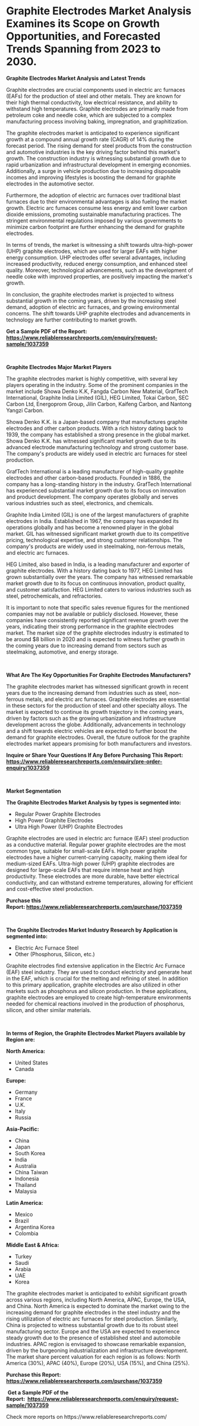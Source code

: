 <p><h1>Graphite Electrodes Market Analysis Examines its Scope on Growth Opportunities, and Forecasted Trends Spanning from 2023 to 2030.</h1></p><p><strong>Graphite Electrodes Market Analysis and Latest Trends</strong></p>
<p><p>Graphite electrodes are crucial components used in electric arc furnaces (EAFs) for the production of steel and other metals. They are known for their high thermal conductivity, low electrical resistance, and ability to withstand high temperatures. Graphite electrodes are primarily made from petroleum coke and needle coke, which are subjected to a complex manufacturing process involving baking, impregnation, and graphitization.</p><p>The graphite electrodes market is anticipated to experience significant growth at a compound annual growth rate (CAGR) of 14% during the forecast period. The rising demand for steel products from the construction and automotive industries is the key driving factor behind this market's growth. The construction industry is witnessing substantial growth due to rapid urbanization and infrastructural development in emerging economies. Additionally, a surge in vehicle production due to increasing disposable incomes and improving lifestyles is boosting the demand for graphite electrodes in the automotive sector.</p><p>Furthermore, the adoption of electric arc furnaces over traditional blast furnaces due to their environmental advantages is also fueling the market growth. Electric arc furnaces consume less energy and emit lower carbon dioxide emissions, promoting sustainable manufacturing practices. The stringent environmental regulations imposed by various governments to minimize carbon footprint are further enhancing the demand for graphite electrodes.</p><p>In terms of trends, the market is witnessing a shift towards ultra-high-power (UHP) graphite electrodes, which are used for larger EAFs with higher energy consumption. UHP electrodes offer several advantages, including increased productivity, reduced energy consumption, and enhanced steel quality. Moreover, technological advancements, such as the development of needle coke with improved properties, are positively impacting the market's growth.</p><p>In conclusion, the graphite electrodes market is projected to witness substantial growth in the coming years, driven by the increasing steel demand, adoption of electric arc furnaces, and growing environmental concerns. The shift towards UHP graphite electrodes and advancements in technology are further contributing to market growth.</p></p>
<p><strong>Get a Sample PDF of the Report:&nbsp; <a href="https://www.reliableresearchreports.com/enquiry/request-sample/1037359">https://www.reliableresearchreports.com/enquiry/request-sample/1037359</a></strong></p>
<p>&nbsp;</p>
<p><strong>Graphite Electrodes Major Market Players</strong></p>
<p><p>The graphite electrodes market is highly competitive, with several key players operating in the industry. Some of the prominent companies in the market include Showa Denko K.K, Fangda Carbon New Material, GrafTech International, Graphite India Limited (GIL), HEG Limited, Tokai Carbon, SEC Carbon Ltd, Energoprom Group, Jilin Carbon, Kaifeng Carbon, and Nantong Yangzi Carbon.</p><p>Showa Denko K.K. is a Japan-based company that manufactures graphite electrodes and other carbon products. With a rich history dating back to 1939, the company has established a strong presence in the global market. Showa Denko K.K. has witnessed significant market growth due to its advanced electrode manufacturing technology and strong customer base. The company's products are widely used in electric arc furnaces for steel production.</p><p>GrafTech International is a leading manufacturer of high-quality graphite electrodes and other carbon-based products. Founded in 1886, the company has a long-standing history in the industry. GrafTech International has experienced substantial market growth due to its focus on innovation and product development. The company operates globally and serves various industries such as steel, electronics, and chemicals.</p><p>Graphite India Limited (GIL) is one of the largest manufacturers of graphite electrodes in India. Established in 1967, the company has expanded its operations globally and has become a renowned player in the global market. GIL has witnessed significant market growth due to its competitive pricing, technological expertise, and strong customer relationships. The company's products are widely used in steelmaking, non-ferrous metals, and electric arc furnaces.</p><p>HEG Limited, also based in India, is a leading manufacturer and exporter of graphite electrodes. With a history dating back to 1977, HEG Limited has grown substantially over the years. The company has witnessed remarkable market growth due to its focus on continuous innovation, product quality, and customer satisfaction. HEG Limited caters to various industries such as steel, petrochemicals, and refractories.</p><p>It is important to note that specific sales revenue figures for the mentioned companies may not be available or publicly disclosed. However, these companies have consistently reported significant revenue growth over the years, indicating their strong performance in the graphite electrodes market. The market size of the graphite electrodes industry is estimated to be around $8 billion in 2020 and is expected to witness further growth in the coming years due to increasing demand from sectors such as steelmaking, automotive, and energy storage.</p></p>
<p>&nbsp;</p>
<p><strong>What Are The Key Opportunities For Graphite Electrodes Manufacturers?</strong></p>
<p><p>The graphite electrodes market has witnessed significant growth in recent years due to the increasing demand from industries such as steel, non-ferrous metals, and electric arc furnaces. Graphite electrodes are essential in these sectors for the production of steel and other specialty alloys. The market is expected to continue its growth trajectory in the coming years, driven by factors such as the growing urbanization and infrastructure development across the globe. Additionally, advancements in technology and a shift towards electric vehicles are expected to further boost the demand for graphite electrodes. Overall, the future outlook for the graphite electrodes market appears promising for both manufacturers and investors.</p></p>
<p><strong>Inquire or Share Your Questions If Any Before Purchasing This Report: <a href="https://www.reliableresearchreports.com/enquiry/pre-order-enquiry/1037359">https://www.reliableresearchreports.com/enquiry/pre-order-enquiry/1037359</a></strong></p>
<p>&nbsp;</p>
<p><strong>Market Segmentation</strong></p>
<p><strong>The Graphite Electrodes Market Analysis by types is segmented into:</strong></p>
<p><ul><li>Regular Power Graphite Electrodes</li><li>High Power Graphite Electrodes</li><li>Ultra High Power (UHP) Graphite Electrodes</li></ul></p>
<p><p>Graphite electrodes are used in electric arc furnace (EAF) steel production as a conductive material. Regular power graphite electrodes are the most common type, suitable for small-scale EAFs. High power graphite electrodes have a higher current-carrying capacity, making them ideal for medium-sized EAFs. Ultra-high power (UHP) graphite electrodes are designed for large-scale EAFs that require intense heat and high productivity. These electrodes are more durable, have better electrical conductivity, and can withstand extreme temperatures, allowing for efficient and cost-effective steel production.</p></p>
<p><strong>Purchase this Report:&nbsp;<a href="https://www.reliableresearchreports.com/purchase/1037359">https://www.reliableresearchreports.com/purchase/1037359</a></strong></p>
<p>&nbsp;</p>
<p><strong>The Graphite Electrodes Market Industry Research by Application is segmented into:</strong></p>
<p><ul><li>Electric Arc Furnace Steel</li><li>Other (Phosphorus, Silicon, etc.)</li></ul></p>
<p><p>Graphite electrodes find extensive application in the Electric Arc Furnace (EAF) steel industry. They are used to conduct electricity and generate heat in the EAF, which is crucial for the melting and refining of steel. In addition to this primary application, graphite electrodes are also utilized in other markets such as phosphorus and silicon production. In these applications, graphite electrodes are employed to create high-temperature environments needed for chemical reactions involved in the production of phosphorus, silicon, and other similar materials.</p></p>
<p>&nbsp;</p>
<p><strong>In terms of Region, the Graphite Electrodes Market Players available by Region are:</strong></p>
<p>
    <p> <strong> North America: </strong>
        <ul>
            <li>United States</li>
            <li>Canada</li>
        </ul>
        </p> 
    <p> <strong> Europe: </strong>
        <ul>
            <li>Germany</li>
            <li>France</li>
            <li>U.K.</li>
            <li>Italy</li>
            <li>Russia</li>
        </ul>
        </p> 
    <p> <strong> Asia-Pacific: </strong>
        <ul>
            <li>China</li>
            <li>Japan</li>
            <li>South Korea</li>
            <li>India</li>
            <li>Australia</li>
            <li>China Taiwan</li>
            <li>Indonesia</li>
            <li>Thailand</li>
            <li>Malaysia</li>
        </ul>
        </p> 
    <p> <strong> Latin America: </strong>
        <ul>
            <li>Mexico</li>
            <li>Brazil</li>
            <li>Argentina Korea</li>
            <li>Colombia</li>
        </ul>
        </p> 
    <p> <strong> Middle East & Africa: </strong>
        <ul>
            <li>Turkey</li>
            <li>Saudi</li>
            <li>Arabia</li>
            <li>UAE</li>
            <li>Korea</li>
        </ul>
    </p>
    </p>
<p><p>The graphite electrodes market is anticipated to exhibit significant growth across various regions, including North America, APAC, Europe, the USA, and China. North America is expected to dominate the market owing to the increasing demand for graphite electrodes in the steel industry and the rising utilization of electric arc furnaces for steel production. Similarly, China is projected to witness substantial growth due to its robust steel manufacturing sector. Europe and the USA are expected to experience steady growth due to the presence of established steel and automobile industries. APAC region is envisaged to showcase remarkable expansion, driven by the burgeoning industrialization and infrastructure development. The market share percent valuation for each region is as follows: North America (30%), APAC (40%), Europe (20%), USA (15%), and China (25%).</p></p>
<p><strong>Purchase this Report: <a href="https://www.reliableresearchreports.com/purchase/1037359">https://www.reliableresearchreports.com/purchase/1037359</a></strong></p>
<p>&nbsp;<strong>Get a Sample PDF of the Report:&nbsp;&nbsp;<a href="https://www.reliableresearchreports.com/enquiry/request-sample/1037359">https://www.reliableresearchreports.com/enquiry/request-sample/1037359</a></strong></p>
<p><strong></strong></p>
<p>Check more reports on https://www.reliableresearchreports.com/</p>
